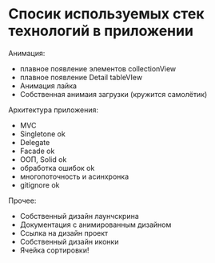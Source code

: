 #  Спосик используемых стек технологий в приложении

Анимация:

 - плавное появление элементов collectionView
 - плавное появление Detail tableVIew
 - Анимация лайка
 - Собственная анимаия загрузки (кружится самолётик)
 
Архитектура приложения:

 - MVC
 - Singletone ok
 - Delegate
 - Facade ok
 - ООП, Solid ok
 - обработка ошибок ok
 - многопоточность и асинхронка
 - gitignore ok
 
 Прочее:
 
  - Собственный дизайн лаунчскрина
  - Документация с анимированным дизайном
  - Ссылка на дизайн проект
  - Собственный дизайн иконки
  - Ячейка сортировки! 
